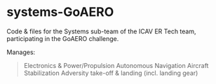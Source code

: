 # systems-GoAERO
Code &amp; files for the Systems sub-team of the ICAV ER Tech team, participating in the GoAERO challenge.

Manages:
  > Electronics & Power/Propulsion
  > Autonomous Navigation
  > Aircraft Stabilization
  > Adversity take-off & landing (incl. landing gear)
